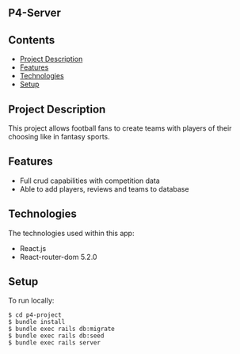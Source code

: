 
## P4-Server

## Contents

* [Project Description](#project-Description)
* [Features](#features)
* [Technologies](#technologies)
* [Setup](#setup)


## Project Description

This project allows football fans to create teams with players of their choosing like in fantasy sports.

## Features
* Full crud capabilities with competition data 
* Able to add players, reviews and teams to database


## Technologies
The technologies used within this app:
* React.js
* React-router-dom 5.2.0

## Setup
To run locally:
```
$ cd p4-project
$ bundle install
$ bundle exec rails db:migrate
$ bundle exec rails db:seed
$ bundle exec rails server

```